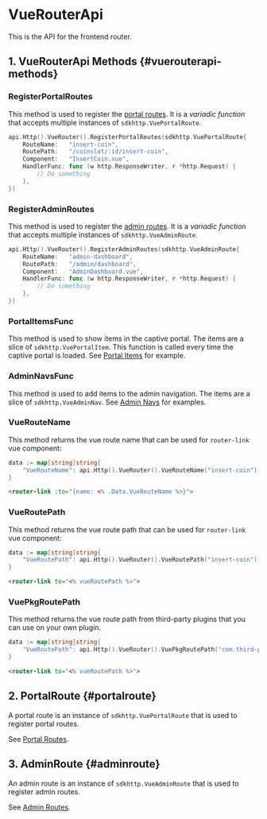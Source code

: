 # VueRouterApi

This is the API for the frontend router.

## 1. VueRouterApi Methods {#vuerouterapi-methods}

### RegisterPortalRoutes

This method is used to register the [portal routes](#portalroute). It is a *variadic function* that accepts multiple instances of `sdkhttp.VuePortalRoute`.

```go
api.Http().VueRouter().RegisterPortalRoutes(sdkhttp.VuePortalRoute{
    RouteName:   "insert-coin",
    RoutePath:   "/coinslot/:id/insert-coin",
    Component:   "InsertCoin.vue",
    HandlerFunc: func (w http.ResponseWriter, r *http.Request) {
        // Do something
    },
})
```

### RegisterAdminRoutes

This method is used to register the [admin routes](#adminroute). It is a *variadic function* that accepts multiple instances of `sdkhttp.VueAdminRoute`.

```go
api.Http().VueRouter().RegisterAdminRoutes(sdkhttp.VueAdminRoute{
    RouteName:   "admin-dashboard",
    RoutePath:   "/admin/dashboard",
    Component:   "AdminDashboard.vue",
    HandlerFunc: func (w http.ResponseWriter, r *http.Request) {
        // Do something
    },
})
```

### PortalItemsFunc

This method is used to show items in the captive portal.
The items are a slice of `sdkhttp.VuePortalItem`.
This function is called every time the captive portal is loaded.
See [Portal Items](../guides/portal-items.md) for example.

### AdminNavsFunc

This method is used to add items to the admin navigation.
The items are a slice of `sdkhttp.VueAdminNav`.
See [Admin Navs](../guides/admin-navs.md) for examples.

### VueRouteName

This method returns the vue route name that can be used for `router-link` vue component:

```go
data := map[string]string{
    "VueRouteName": api.Http().VueRouter().VueRouteName("insert-coin"),
}
```

```html
<router-link :to="{name: <% .Data.VueRouteName %>}">
```

### VueRoutePath

This method returns the vue route path that can be used for `router-link` vue component:

```go
data := map[string]string{
    "VueRoutePath": api.Http().VueRouter().VueRoutePath("insert-coin"),
}
```

```html
<router-link to="<% vueRoutePath %>">
```

### VuePkgRoutePath

This method returns the vue route path from third-party plugins that you can use on your own plugin.

```go
data := map[string]string{
    "VueRoutePath": api.Http().VueRouter().VuePkgRoutePath("com.third-party.plugin", "third-party-route"),
}
```

```html
<router-link to="<% vueRoutePath %>">
```

## 2. PortalRoute {#portalroute}

A portal route is an instance of `sdkhttp.VuePortalRoute` that is used to register portal routes.

See [Portal Routes](../guides/routes-and-links.md#portal-routes).

## 3. AdminRoute {#adminroute}

An admin route is an instance of `sdkhttp.VueAdminRoute` that is used to register admin routes.

See [Admin Routes](../guides/routes-and-links.md#admin-routes).
